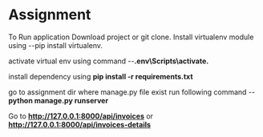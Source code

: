 # Assignment
To Run application Download project or git clone.
Install virtualenv module using --pip install virtualenv.

activate virtual env using command --**.env\Scripts\activate.**

install dependency using **pip install -r requirements.txt**

go to assignment dir where manage.py file exist run following command -- **python manage.py runserver**

Go to **http://127.0.0.1:8000/api/invoices** or **http://127.0.0.1:8000/api/invoices-details**



